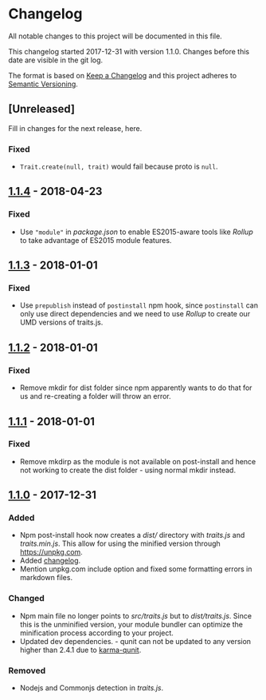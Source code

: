# Changelog
All notable changes to this project will be documented in this file.

This changelog started 2017-12-31 with version 1.1.0. Changes before this date are visible in the git log.

The format is based on [Keep a Changelog](http://keepachangelog.com/en/1.0.0/)
and this project adheres to [Semantic Versioning](http://semver.org/spec/v2.0.0.html).

## [Unreleased]

Fill in changes for the next release, here.

### Fixed
- `Trait.create(null, trait)` would fail because proto is `null`.

## [1.1.4] - 2018-04-23
### Fixed
- Use `"module"` in _package.json_ to enable ES2015-aware tools like _Rollup_ to take advantage of ES2015 module features.

## [1.1.3] - 2018-01-01
### Fixed
- Use `prepublish` instead of `postinstall` npm hook, since `postinstall` can only use direct dependencies and we need to use _Rollup_ to create
our UMD versions of traits.js.

## [1.1.2] - 2018-01-01
### Fixed
- Remove mkdir for dist folder since npm apparently wants to do that for us and re-creating a folder will throw an error.

## [1.1.1] - 2018-01-01
### Fixed
- Remove mkdirp as the module is not available on post-install and hence not working to create the dist folder - using normal mkdir instead.

## [1.1.0] - 2017-12-31
### Added
- Npm post-install hook now creates a _dist/_ directory with _traits.js_ and
_traits.min.js_. This allow for using the minified version through <https://unpkg.com>.
- Added [changelog](CHANGELOG.md).
- Mention unpkg.com include option and fixed some formatting errors in markdown files.

### Changed
- Npm main file no longer points to _src/traits.js_ but to _dist/traits.js_. Since this is the
unminified version, your module bundler can optimize the minification process according to your project.
- Updated dev dependencies. - qunit can not be updated to any version higher than 2.4.1 due to [karma-qunit](https://github.com/karma-runner/karma-qunit/issues/98).

### Removed
- Nodejs and Commonjs detection in _traits.js_.

[1.1.4]:https://github.com/traitsjs/traits.js/releases/tag/v1.1.4
[1.1.3]:https://github.com/traitsjs/traits.js/releases/tag/v1.1.3
[1.1.2]:https://github.com/traitsjs/traits.js/releases/tag/v1.1.2
[1.1.1]:https://github.com/traitsjs/traits.js/releases/tag/v1.1.1
[1.1.0]:https://github.com/traitsjs/traits.js/releases/tag/v1.1.0
